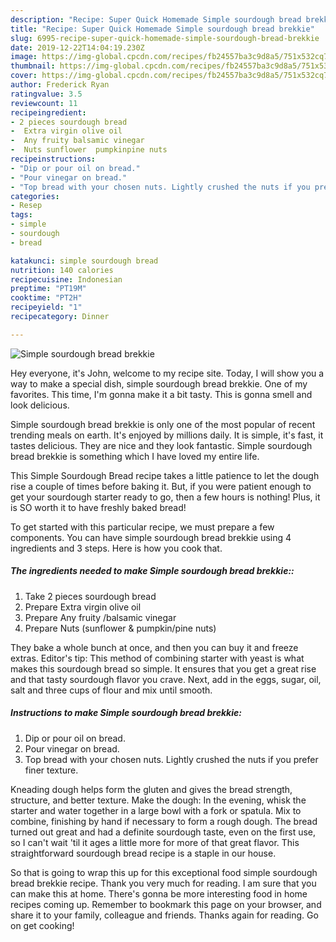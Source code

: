```yaml
---
description: "Recipe: Super Quick Homemade Simple sourdough bread brekkie"
title: "Recipe: Super Quick Homemade Simple sourdough bread brekkie"
slug: 6995-recipe-super-quick-homemade-simple-sourdough-bread-brekkie
date: 2019-12-22T14:04:19.230Z
image: https://img-global.cpcdn.com/recipes/fb24557ba3c9d8a5/751x532cq70/simple-sourdough-bread-brekkie-recipe-main-photo.jpg
thumbnail: https://img-global.cpcdn.com/recipes/fb24557ba3c9d8a5/751x532cq70/simple-sourdough-bread-brekkie-recipe-main-photo.jpg
cover: https://img-global.cpcdn.com/recipes/fb24557ba3c9d8a5/751x532cq70/simple-sourdough-bread-brekkie-recipe-main-photo.jpg
author: Frederick Ryan
ratingvalue: 3.5
reviewcount: 11
recipeingredient:
- 2 pieces sourdough bread
-  Extra virgin olive oil
-  Any fruity balsamic vinegar
-  Nuts sunflower  pumpkinpine nuts
recipeinstructions:
- "Dip or pour oil on bread."
- "Pour vinegar on bread."
- "Top bread with your chosen nuts. Lightly crushed the nuts if you prefer finer texture."
categories:
- Resep
tags:
- simple
- sourdough
- bread

katakunci: simple sourdough bread
nutrition: 140 calories
recipecuisine: Indonesian
preptime: "PT19M"
cooktime: "PT2H"
recipeyield: "1"
recipecategory: Dinner

---
```



![Simple sourdough bread brekkie](https://img-global.cpcdn.com/recipes/fb24557ba3c9d8a5/751x532cq70/simple-sourdough-bread-brekkie-recipe-main-photo.jpg)

Hey everyone, it's John, welcome to my recipe site. Today, I will show you a way to make a special dish, simple sourdough bread brekkie. One of my favorites. This time, I'm gonna make it a bit tasty. This is gonna smell and look delicious.

Simple sourdough bread brekkie is only one of the most popular of recent trending meals on earth. It's enjoyed by millions daily. It is simple, it's fast, it tastes delicious. They are nice and they look fantastic. Simple sourdough bread brekkie is something which I have loved my entire life.

This Simple Sourdough Bread recipe takes a little patience to let the dough rise a couple of times before baking it. But, if you were patient enough to get your sourdough starter ready to go, then a few hours is nothing! Plus, it is SO worth it to have freshly baked bread!


To get started with this particular recipe, we must prepare a few components. You can have simple sourdough bread brekkie using 4 ingredients and 3 steps. Here is how you cook that.

##### The ingredients needed to make Simple sourdough bread brekkie::

1. Take 2 pieces sourdough bread
1. Prepare  Extra virgin olive oil
1. Prepare  Any fruity /balsamic vinegar
1. Prepare  Nuts (sunflower &amp; pumpkin/pine nuts)


They bake a whole bunch at once, and then you can buy it and freeze extras. Editor&#39;s tip: This method of combining starter with yeast is what makes this sourdough bread so simple. It ensures that you get a great rise and that tasty sourdough flavor you crave. Next, add in the eggs, sugar, oil, salt and three cups of flour and mix until smooth. 

##### Instructions to make Simple sourdough bread brekkie:

1. Dip or pour oil on bread.
1. Pour vinegar on bread.
1. Top bread with your chosen nuts. Lightly crushed the nuts if you prefer finer texture.


Kneading dough helps form the gluten and gives the bread strength, structure, and better texture. Make the dough: In the evening, whisk the starter and water together in a large bowl with a fork or spatula. Mix to combine, finishing by hand if necessary to form a rough dough. The bread turned out great and had a definite sourdough taste, even on the first use, so I can&#39;t wait &#39;til it ages a little more for more of that great flavor. This straightforward sourdough bread recipe is a staple in our house. 

So that is going to wrap this up for this exceptional food simple sourdough bread brekkie recipe. Thank you very much for reading. I am sure that you can make this at home. There's gonna be more interesting food in home recipes coming up. Remember to bookmark this page on your browser, and share it to your family, colleague and friends. Thanks again for reading. Go on get cooking!

